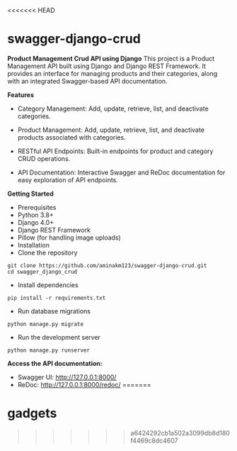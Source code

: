 <<<<<<< HEAD
# swagger-django-crud
**Product Management Crud API using Django**
This project is a Product Management API built using Django and Django REST Framework. It provides an interface for managing products and their categories, along with an integrated Swagger-based API documentation.

**Features**
- Category Management:
Add, update, retrieve, list, and deactivate categories.

- Product Management:
Add, update, retrieve, list, and deactivate products associated with categories.

- RESTful API Endpoints:
Built-in endpoints for product and category CRUD operations.

- API Documentation:
Interactive Swagger and ReDoc documentation for easy exploration of API endpoints.

**Getting Started**
- Prerequisites
- Python 3.8+
- Django 4.0+
- Django REST Framework
- Pillow (for handling image uploads)
- Installation
- Clone the repository

```
git clone https://github.com/aminakm123/swagger-django-crud.git
cd swagger_django_crud
```
- Install dependencies

```
pip install -r requirements.txt
```
- Run database migrations

```
python manage.py migrate
```
- Run the development server

```
python manage.py runserver
```
**Access the API documentation:**

- Swagger UI: http://127.0.0.1:8000/
- ReDoc: http://127.0.0.1:8000/redoc/
=======
# gadgets
>>>>>>> a6424292cb1a502a3099db8d180f4469c8dc4607
